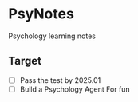 # PsyNotes
Psychology learning notes

## Target
 - [ ] Pass the test by 2025.01
 - [ ] Build a Psychology Agent For fun
